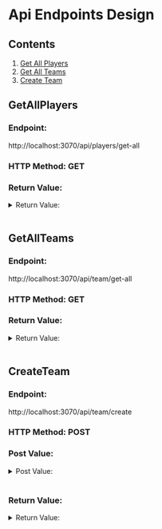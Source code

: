 # Api Endpoints Design

## Contents
1. [Get All Players](#getallplayers)
2. [Get All Teams](#getallteams)
2. [Create Team](#createteam)

## GetAllPlayers
### Endpoint:
http://localhost:3070/api/players/get-all

### HTTP Method: GET

### Return Value:
<details>
<summary>Return Value:</summary>

```
[
    {
    "PlayerID":Number,
    "FirstName":String,
    "LastName":String,
    "Year":Number,
    "Wins":Number,
    "Losses":Number,		
    "PlayerWinPercentage":Number,	
    "Points":Number,	
    "Rebounds":Number,	
    "Assists":Number,	
    "Steals":Number,	
    "Blocks":String,
    "MissedFieldGoals":Number,
    "MissedFreeThrows":Number,
    "TurnOvers":Number
    },
    {
    "PlayerID":Number,
    "FirstName":String,
    "LastName":String,
    "Year":Number,
    "Wins":Number,
    "Losses":Number,		
    "PlayerWinPercentage":Number,	
    "Points":Number,	
    "Rebounds":Number,	
    "Assists":Number,	
    "Steals":Number,	
    "Blocks":String,
    "MissedFieldGoals":Number,
    "MissedFreeThrows":Number,
    "TurnOvers":Number	
    }
]
```
</details>

<br>

## GetAllTeams

### Endpoint:

http://localhost:3070/api/team/get-all

### HTTP Method: GET

### Return Value:

<details>

<summary>Return Value:</summary>

```
[
    {
        "TeamID":Number,
        "TeamName":String
    },
    {
        "TeamID":Number,
        "TeamName":String
    }
]
```

</details>

<br>

## CreateTeam

### Endpoint:

http://localhost:3070/api/team/create

### HTTP Method: POST

### Post Value:

<details>

<summary>Post Value:</summary>

```
{
    "TeamName":String
}
```

</details>

<br>

### Return Value:

<details>

<summary>Return Value:</summary>

```
[
    "Team": {
                "TeamID":Number,
                "TeamName":String
            },
    "Success":Boolean,
    "Message":String
]
```

</details>